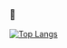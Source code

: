 ### 💬 

[![Top Langs](https://github-readme-stats.vercel.app/api/top-langs/?username=airqz&layout=compact)](https://github.com/airqz/github-readme-stats)


<!-- ### Hi there 👋

doc  > https://github.com/anuraghazra/github-readme-stats#demo
doc github > https://docs.github.com/en/free-pro-team@latest/github/setting-up-and-managing-your-github-profile/managing-your-profile-readme

![Airqz's github stats](https://github-readme-stats.vercel.app/api?username=airqz&show_icons=true)
- 🔭 I’m currently working on ...
- 🌱 I’m currently learning ...
- 👯 I’m looking to collaborate on ...
- 🤔 I’m looking for help with ...

- 📫 How to reach me: ...
- 😄 Pronouns: ...
- ⚡ Fun fact: ...
-->
